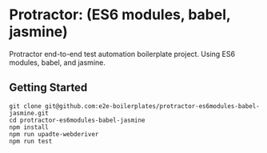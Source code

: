 # Protractor: (ES6 modules, babel, jasmine)

Protractor end-to-end test automation boilerplate project. Using ES6 modules, babel, and jasmine.

## Getting Started

    git clone git@github.com:e2e-boilerplates/protractor-es6modules-babel-jasmine.git
    cd protractor-es6modules-babel-jasmine
    npm install
    npm run upadte-webderiver
    npm run test
